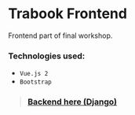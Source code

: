 # Trabook Frontend

Frontend part of final workshop.

### Technologies used:
- `Vue.js 2`
- `Bootstrap`


> ### [Backend here (Django)](https://github.com/Adoration4None/trabook-backend)
